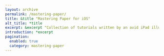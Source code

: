 ```yaml
---
layout: archive
permalink: /mastering-paper/
title: &title "Mastering Paper for iOS"
alt_title: *title
excerpt: &excerpt "Collection of tutorials written by an avid iPad illustrator to help you master [Paper for iOS](https://www.fiftythree.com/paper)."
introduction: *excerpt
pagination: 
  enabled: true
  category: mastering-paper
---
```

